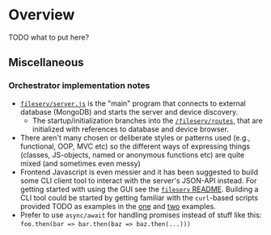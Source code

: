 # Overview
TODO what to put here?

## Miscellaneous
### Orchestrator implementation notes
- [`fileserv/server.js`](fileserv/server.js) is the "main" program that connects
  to external database (MongoDB) and starts the server and device discovery.
  - The startup/initialization branches into the [`/fileserv/routes`](/fileserv/routes), that are initialized
    with references to database and device browser.
- There aren't many chosen or deliberate styles or patterns used (e.g., functional, OOP, MVC etc)
  so the different ways of expressing things (classes, JS-objects, named or anonymous functions etc)
  are quite mixed (and sometimes even messy)
- Frontend Javascript is even messier and it has been suggested to build some CLI client tool
  to interact with the server's JSON-API instead. For getting started with using the GUI see the [`fileserv` README](/fileserv/README.md). Building a CLI tool could be started by getting familiar
  with the `curl`-based scripts provided TODO as examples in the [one](/example/datalist) and [two](/example/fibo-store) examples.
- Prefer to use `async/await` for handling promises instead of stuff like this: `foo.then(bar => bar.then(baz => baz.then(...)))`
